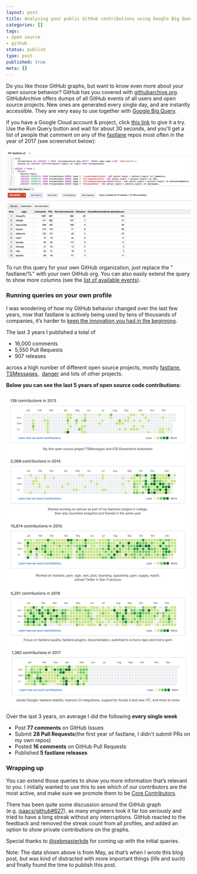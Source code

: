 ```yaml
---
layout: post
title: Analyzing your public GitHub contributions using Google Big Query
categories: []
tags:
- open source
- github
status: publish
type: post
published: true
meta: {}
---
```


Do you like those GitHub graphs, but want to know even more about your open source behavior? GitHub has you covered with 
[githubarchive.org](https://www.githubarchive.org/). GitHubArchive offers dumps of all GitHub events of all users and open source projects. New ones are generated every single day, and are instantly accessible. They are very easy to use together with 
[Google Big Query](https://cloud.google.com/bigquery/).

If you have a Google Cloud account & project, click 
[this link](https://bigquery.cloud.google.com/savedquery/900199909722:d0156caf0eb0459981d4d0cd31ba6326) to give it a try. Use the 
Run Query button and wait for about 30 seconds, and you'll get a list of people that comment on any of the 
[fastlane](https://fastlane.tools) repos most often in the year of 2017 (see screenshot below):
  
      
![](/squarespace_images/static_545299aae4b0e9514fe30c95_54529a29e4b025a90f45cc50_592b463d44024329b9559389_1496008271573__img.png_)
  
To run this query for your own GitHub organization, just replace the "
fastlane/%" with your own GitHub org. You can also easily extend the query to show more columns (see the 
[list of available events](https://developer.github.com/v3/activity/events/types/)).

### Running queries on your own profile


I was wondering of how my GitHub behavior changed over the last few years, now that fastlane is actively being used by tens of thousands of companies, it’s harder to 
[keep the innovation you had in the beginning](https://krausefx.com/blog/scaling-open-source-communities).

The last 3 years I published a total of

* 16,000 comments
* 5,550 Pull Requests
* 907 releases

across a high number of different open source projects, mostly 
[fastlane](https://github.com/fastlane/fastlane), 
[TSMessages](https://github.com/KrauseFx/TSMessages), 
[danger](http://danger.system) and lots of other projects.

**Below you can see the last 5 years of open source code contributions:**
  
      
![](/squarespace_images/static_545299aae4b0e9514fe30c95_54529a29e4b025a90f45cc50_598682c8bebafb164ee70efb_1501987676418__img.png_)

Over the last 3 years, on average I did the following 
**every single week**

* Post **77 comments** on GitHub Issues
* Submit **28 Pull Requests**(the first year of fastlane, I didn't submit PRs on my own repos)
* Posted **16 comments** on GitHub Pull Requests
* Published **5 fastlane releases**

### Wrapping up

You can extend those queries to show you more information that’s relevant to you. I initially wanted to use this to see which of our contributors are the most active, and make sure we promote them to be [Core Contributors](https://github.com/fastlane/fastlane/blob/master/CORE_CONTRIBUTOR.md).

There has been quite some discussion around the GitHub graph (e.g. [isaacs/github#627](https://github.com/isaacs/github/issues/627)), as many engineers took it far too seriously and tried to have a long streak without any interruptions. GitHub reacted to the feedback and removed the streak count from all profiles, and added an option to show private contributions on the graphs.

Special thanks to [@sebmasterkde](https://twitter.com/sebmasterkde) for coming up with the initial queries.

Note: The data shown above is from May, as that’s when I wrote this blog post, but was kind of distracted with more important things (life and such) and finally found the time to publish this post.
